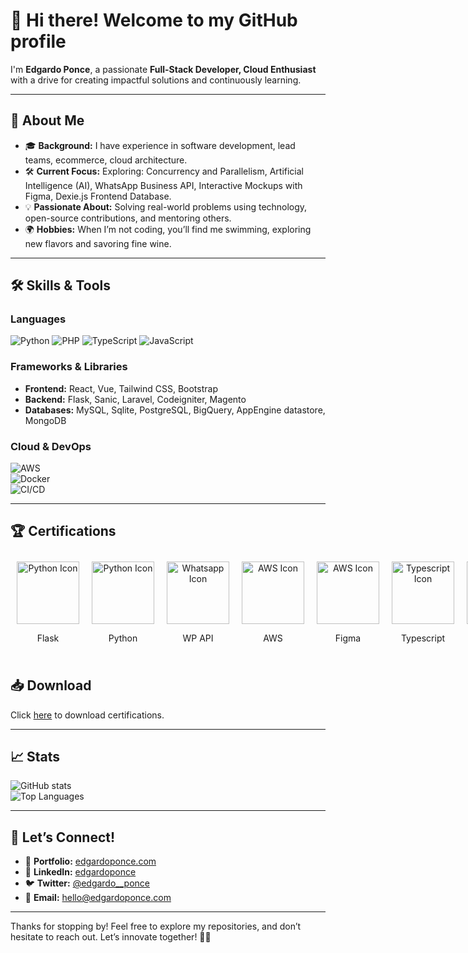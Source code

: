 # 👋 Hi there! Welcome to my GitHub profile  

I'm **Edgardo Ponce**, a passionate **Full-Stack Developer, Cloud Enthusiast** with a drive for creating impactful solutions and continuously learning.  

---

## 🌟 About Me  

- 🎓 **Background:** I have experience in software development, lead teams, ecommerce, cloud architecture.  
- 🛠️ **Current Focus:** Exploring: Concurrency and Parallelism, Artificial Intelligence (AI), WhatsApp Business API, Interactive Mockups with Figma, Dexie.js Frontend Database.  
- 💡 **Passionate About:** Solving real-world problems using technology, open-source contributions, and mentoring others.  
- 🌍 **Hobbies:** When I’m not coding, you’ll find me swimming, exploring new flavors and savoring fine wine.  

---

## 🛠️ Skills & Tools  

### Languages  
![Python](https://img.shields.io/badge/-Python-3776AB?logo=python&logoColor=white&style=flat)
![PHP](https://img.shields.io/badge/-PHP-3776AB?logo=php&logoColor=black&style=flat)
![TypeScript](https://img.shields.io/badge/-typescript-3776AB?logo=TypeScript&logoColor=white&style=flat)
![JavaScript](https://img.shields.io/badge/-JavaScript-F7DF1E?logo=javascript&logoColor=black&style=flat) 

### Frameworks & Libraries  
- **Frontend:** React, Vue, Tailwind CSS, Bootstrap
- **Backend:** Flask, Sanic, Laravel, Codeigniter, Magento  
- **Databases:** MySQL, Sqlite, PostgreSQL, BigQuery, AppEngine datastore, MongoDB

### Cloud & DevOps  
![AWS](https://img.shields.io/badge/-AWS-232F3E?logo=amazonaws&logoColor=white&style=flat)  
![Docker](https://img.shields.io/badge/-Docker-2496ED?logo=docker&logoColor=white&style=flat)  
![CI/CD](https://img.shields.io/badge/-CI%2FCD-007ACC?style=flat)  

---

## 🏆 Certifications

<div style="display: flex;">
  <div style="display: inline-block; text-align: center; margin: 10px;">
    <img src="https://edgardoponce.com/images/icons/flask.svg" alt="Python Icon" width="100" height="100">
    <p>Flask</p>
  </div>
  <div style="display: inline-block; text-align: center; margin: 10px;">
    <img src="https://edgardoponce.com/images/icons/python.svg" alt="Python Icon" width="100" height="100">
    <p>Python</p>
  </div>
  <div style="display: inline-block; text-align: center; margin: 10px;">
    <img src="https://edgardoponce.com/images/icons/whatsapp-business-bg.svg" alt="Whatsapp Icon" width="100" height="100">
    <p>WP API</p>
  </div>
   <div style="display: inline-block; text-align: center; margin: 10px;">
    <img src="https://edgardoponce.com/images/icons/aws.svg" alt="AWS Icon" width="100" height="100">
    <p>AWS</p>
  </div>
   <div style="display: inline-block; text-align: center; margin: 10px;">
    <img src="https://edgardoponce.com/images/icons/figma-icon.svg" alt="AWS Icon" width="100" height="100">
    <p>Figma</p>
  </div>
  <div style="display: inline-block; text-align: center; margin: 10px;">
    <img src="https://edgardoponce.com/images/icons/typescript.svg" alt="Typescript Icon" width="100" height="100">
    <p>Typescript</p>
  </div>
   <div style="display: inline-block; text-align: center; margin: 10px;">
    <img src="https://edgardoponce.com/images/icons/react-icon.svg" alt="React Icon" width="100" height="100">
    <p>React</p>
  </div>
  <div style="display: inline-block; text-align: center; margin: 10px;">
    <img src="https://edgardoponce.com/images/icons/tailwindcss.svg" alt="Tailwind Icon" width="100" height="100">
    <p>Tailwind</p>
  </div>
  <div style="display: inline-block; text-align: center; margin: 10px;">
    <img src="https://edgardoponce.com/images/icons/css-3.svg" alt="Css Icon" width="100" height="100">
    <p>Css 3</p>
  </div>
 
</div>

## 📥 Download

Click [here](https://edgardoponce.com/es/education) to download certifications.

---

## 📈 Stats  

![GitHub stats](https://github-readme-stats.vercel.app/api?username=YourUsername&show_icons=true&theme=radical)  
![Top Languages](https://github-readme-stats.vercel.app/api/top-langs/?username=YourUsername&layout=compact&theme=radical)  

---

## 🤝 Let’s Connect!  

- 💼 **Portfolio:** [edgardoponce.com](https://edgardoponce.com/)  
- 💬 **LinkedIn:** [edgardoponce](https://www.linkedin.com/in/edgardo-dami%C3%A1n-ponce-p%C3%A1ez-b9069470/)  
- 🐦 **Twitter:** [@edgardo__ponce](https://x.com/edgardo__ponce)  
- 📧 **Email:** [hello@edgardoponce.com](mailto:hello@edgardoponce.com)  

---

Thanks for stopping by! Feel free to explore my repositories, and don’t hesitate to reach out. Let’s innovate together! 🌟✨
